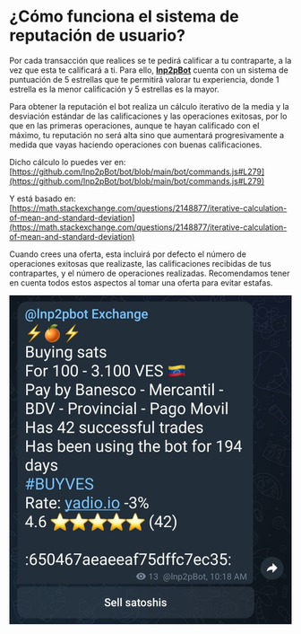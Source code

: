 # ¿Cómo funciona el sistema de reputación de usuario?

Por cada transacción que realices se te pedirá calificar a tu contraparte, a la vez que esta te calificará a ti. Para ello, [**lnp2pBot**](https://t.me/lnp2pBot) cuenta con un sistema de puntuación de 5 estrellas que te permitirá valorar tu experiencia, donde 1 estrella es la menor calificación y 5 estrellas es la mayor. 

Para obtener la reputación el bot realiza un cálculo iterativo de la media y la desviación estándar de las calificaciones y las operaciones exitosas, por lo que en las primeras operaciones, aunque te hayan calificado con el máximo, tu reputación no será alta sino que aumentará progresivamente a medida que vayas haciendo operaciones con buenas calificaciones. 

Dicho cálculo lo puedes ver en: [https://github.com/lnp2pBot/bot/blob/main/bot/commands.js#L279](https://github.com/lnp2pBot/bot/blob/main/bot/commands.js#L279)

Y está basado en:
[https://math.stackexchange.com/questions/2148877/iterative-calculation-of-mean-and-standard-deviation](https://math.stackexchange.com/questions/2148877/iterative-calculation-of-mean-and-standard-deviation)

Cuando crees una oferta, esta incluirá por defecto el número de operaciones exitosas que realizaste, las calificaciones recibidas de tus contrapartes, y el número de operaciones realizadas. Recomendamos tener en cuenta todos estos aspectos al tomar una oferta para evitar estafas.

![Reputation System](./assets/images/reputation-system.jpg)
